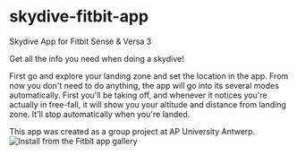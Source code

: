 # skydive-fitbit-app
Skydive App for Fitbit Sense & Versa 3

Get all the info you need when doing a skydive!

First go and explore your landing zone and set the location in the app. From now you don't need to do anything, the app will go into its several modes automatically. First you'll be taking off, and whenever it notices you're actually in free-fall, it will show you your altitude and distance from landing zone. It'll stop automatically when you're landed.

This app was created as a group project at AP University Antwerp.
![Install from the Fitbit app gallery](https://gallery.fitbit.com/details/93f2cf9b-cbe7-4671-9771-fbade41e203a)
